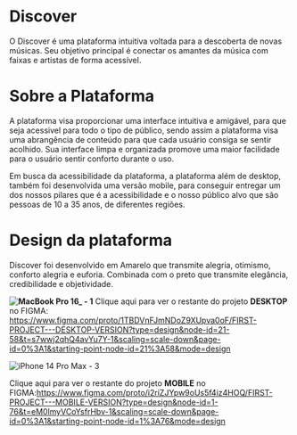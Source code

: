 # Discover
O Discover é uma plataforma intuitiva voltada para a descoberta de novas músicas. Seu objetivo principal é conectar os amantes da música com faixas e artistas de forma acessível.

# Sobre a Plataforma
A plataforma visa proporcionar uma interface intuitiva e amigável, para que seja acessivel para todo o tipo de público, sendo assim a plataforma visa uma abrangência de conteúdo para que cada usuário consiga se sentir acolhido. Sua interface limpa e organizada promove uma maior facilidade para o usuário sentir conforto durante o uso.

Em busca da acessibilidade da plataforma, a plataforma além de desktop, também foi desenvolvida uma versão mobile, para conseguir entregar um dos nossos pilares que é a acessibilidade e o nosso público alvo que são pessoas de 10 a 35 anos, de diferentes regiões.


# Design da plataforma
Discover foi desenvolvido em Amarelo que transmite alegria, otimismo, conforto alegria e euforia.
Combinada com o preto que transmite elegância, credibilidade e objetividade.

**![MacBook Pro 16_ - 1](https://github.com/ichcamile/Discover/assets/84331711/d7298ae6-0571-4e1d-9679-d99c7617f8ec)**
Clique aqui para ver o restante do projeto **DESKTOP** no FIGMA: https://www.figma.com/proto/1TBDVnFJmNDoZ9XUpva0oF/FIRST-PROJECT---DESKTOP-VERSION?type=design&node-id=21-58&t=s7wwj2qhQ4avYu7Y-1&scaling=scale-down&page-id=0%3A1&starting-point-node-id=21%3A58&mode=design

![iPhone 14 Pro Max - 3](https://github.com/ichcamile/Discover/assets/84331711/769a0408-2677-4155-b4be-55c413bf916b)

Clique aqui para ver o restante do projeto **MOBILE** no FIGMA:https://www.figma.com/proto/i2riZJYpw9oUs5f4iz4HOQ/FIRST-PROJECT---MOBILE-VERSION?type=design&node-id=1-76&t=eM0lmyVCoYsfrHbv-1&scaling=scale-down&page-id=0%3A1&starting-point-node-id=1%3A76&mode=design
